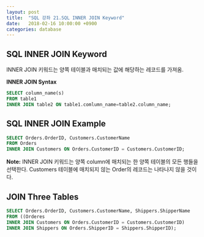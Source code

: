 ```yaml
---
layout: post
title:  "SQL 강좌 21.SQL INNER JOIN Keyword"
date:   2018-02-16 10:00:00 +0900
categories: database
---
```


## SQL INNER JOIN Keyword

INNER JOIN 키워드는 양쪽 테이블과 매치되는 값에 해당하는 레코드를 가져옴.

**INNER JOIN Syntax**

```sql
SELECT column_name(s)
FROM table1
INNER JOIN table2 ON table1.comlumn_name=table2.column_name;
```

## SQL INNER JOIN Example

```sql
SELECT Orders.OrderID, Customers.CustomerName
FROM Orders
INNER JOIN Customers ON Orders.CustomerID = Customers.CustomerID;
```

**Note:** INNER JOIN 키워드는 양쪽 column에 매치되는 한 양쪽 테이블의 모든 행들을 선택한다. Customers 테이블에 매치되지 않는 Order의 레코드는 나타나지 않을 것이다.


## JOIN Three Tables

```sql
SELECT Orders.OrderID, Customers.CustomerName, Shippers.ShipperName
FROM ((Orderes 
INNER JOIN Customers ON Orders.CustomerID = Customers.CustomerID)
INNER JOIN Shippers ON Orders.ShipperID = Shippers.ShipperID);
```


